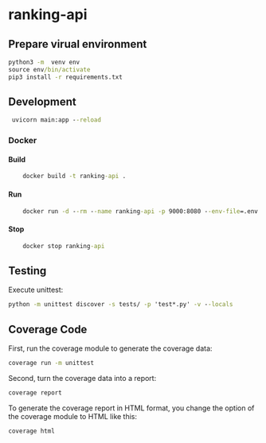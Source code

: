 # ranking-api

## Prepare virual environment

```cmd
python3 -m  venv env
source env/bin/activate
pip3 install -r requirements.txt
```

## Development

```cmd
 uvicorn main:app --reload
```

### Docker

#### Build

```cmd
    docker build -t ranking-api .
```

#### Run

```cmd
    docker run -d --rm --name ranking-api -p 9000:8080 --env-file=.env ranking-api
```

#### Stop

```cmd
    docker stop ranking-api
```


## Testing

Execute unittest:
```cmd
python -m unittest discover -s tests/ -p 'test*.py' -v --locals
```

## Coverage Code

First, run the coverage module to generate the coverage data:
```cmd
coverage run -m unittest
```

Second, turn the coverage data into a report:
```cmd
coverage report
```

To generate the coverage report in HTML format, you change the option of the coverage module to HTML like this:
```cmd
coverage html
```
